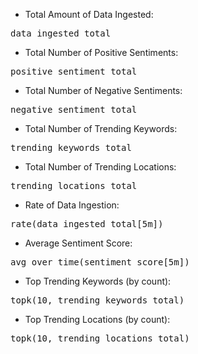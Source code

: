 - Total Amount of Data Ingested:
<pre>
data_ingested_total
</pre>

- Total Number of Positive Sentiments:
<pre>
positive_sentiment_total
</pre>

- Total Number of Negative Sentiments:
<pre>
negative_sentiment_total
</pre>

- Total Number of Trending Keywords:
<pre>
trending_keywords_total
</pre>

- Total Number of Trending Locations:
<pre>
trending_locations_total
</pre>

- Rate of Data Ingestion:
<pre>
rate(data_ingested_total[5m])
</pre>

- Average Sentiment Score:
<pre>
avg_over_time(sentiment_score[5m])
</pre>

- Top Trending Keywords (by count):
<pre>
topk(10, trending_keywords_total)
</pre>

- Top Trending Locations (by count):
<pre>
topk(10, trending_locations_total)
</pre>